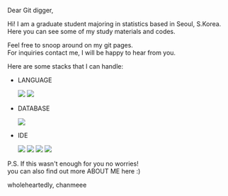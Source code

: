 Dear Git digger,  

Hi! I am a graduate student majoring in statistics based in Seoul, S.Korea.  
Here you can see some of my study materials and codes.

Feel free to snoop around on my git pages.  
For inquiries contact me, I will be happy to hear from you.  

Here are some stacks that I can handle:  
  
- LANGUAGE   
  
  <img src="https://img.shields.io/badge/Python-3776AB?style=flat-square&logo=Python&logoColor=white"/>
  <img src="https://img.shields.io/badge/R-276DC3?style=flat-square&logo=R&logoColor=white"/>
  
- DATABASE  
  
  <img src="https://img.shields.io/badge/MySQL-4479A1?style=flat-square&logo=MySQL&logoColor=white"/>

- IDE   

  <img src="https://img.shields.io/badge/Jupyter-F37626?style=flat-square&logo=Jupyter&logoColor=white"/>  
  <img src="https://img.shields.io/badge/Google Colab-F9AB00?style=flat-square&logo=GoogleColab&logoColor=white"/>
  <img src="https://img.shields.io/badge/VS Code-007ACC?style=flat-square&logo=VisualStudioCode&logoColor=white"/>
  <img src="https://img.shields.io/badge/PyCharm-000000?style=flat-square&logo=PyCharm&logoColor=white"/>

  
  
  
  
P.S. If this wasn't enough for you no worries!  
you can also find out more ABOUT ME here :)  

wholeheartedly, chanmeee  




<!--
<img src="https://img.shields.io/badge/R Studio-75AADB?style=flat-square&logo=RStudio&logoColor=white"/>
<img src="https://img.shields.io/badge/PyTorch-EE4C2C?style=flat-square&logo=PyTorch&logoColor=white"/> 
--> 

<!--
**chanmeee/chanmeee** is a ✨ _special_ ✨ repository because its `README.md` (this file) appears on your GitHub profile.

Here are some ideas to get you started:

- 🔭 I’m currently working on ...
- 🌱 I’m currently learning ...
- 👯 I’m looking to collaborate on ...
- 🤔 I’m looking for help with ...
- 💬 Ask me about ...
- 📫 How to reach me: ...
- 😄 Pronouns: ...
- ⚡ Fun fact: ...
-->
